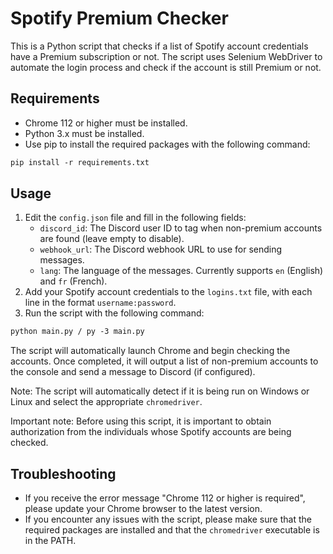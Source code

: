 # Spotify Premium Checker

This is a Python script that checks if a list of Spotify account credentials have a Premium subscription or not. The script uses Selenium WebDriver to automate the login process and check if the account is still Premium or not.

## Requirements

- Chrome 112 or higher must be installed.
- Python 3.x must be installed.
- Use pip to install the required packages with the following command:

```Markdown
pip install -r requirements.txt
```
## Usage

1. Edit the `config.json` file and fill in the following fields:
   - `discord_id`: The Discord user ID to tag when non-premium accounts are found (leave empty to disable).
   - `webhook_url`: The Discord webhook URL to use for sending messages.
   - `lang`: The language of the messages. Currently supports `en` (English) and `fr` (French).
2. Add your Spotify account credentials to the `logins.txt` file, with each line in the format `username:password`.
3. Run the script with the following command:
```Markdown
python main.py / py -3 main.py
```

The script will automatically launch Chrome and begin checking the accounts. Once completed, it will output a list of non-premium accounts to the console and send a message to Discord (if configured).

Note: The script will automatically detect if it is being run on Windows or Linux and select the appropriate `chromedriver`.

Important note: Before using this script, it is important to obtain authorization from the individuals whose Spotify accounts are being checked.

## Troubleshooting

- If you receive the error message "Chrome 112 or higher is required", please update your Chrome browser to the latest version.
- If you encounter any issues with the script, please make sure that the required packages are installed and that the `chromedriver` executable is in the PATH.